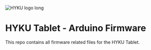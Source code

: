 

![HYKU logo long](https://user-images.githubusercontent.com/18311413/151296027-d236a4a7-0120-4f32-9291-f103c9c47164.png)

# HYKU Tablet - Arduino Firmware
This repo contains all firmware related files for the HYKU Tablet.

